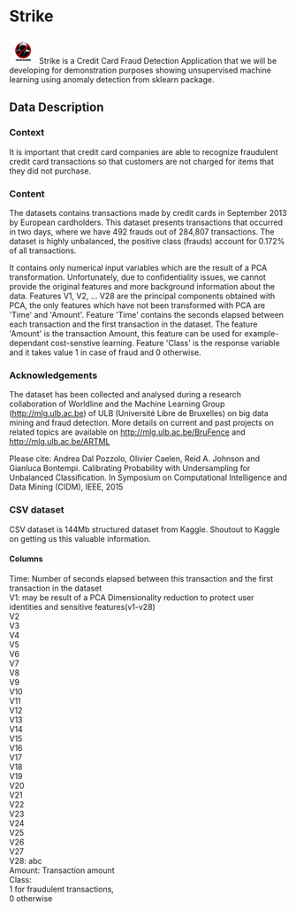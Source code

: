 # Strike
<img src="https://github.com/rtiwariops/Strike/blob/master/image/fraud_detection.jpg" width="50" height="50">
Strike is a Credit Card Fraud Detection Application that we will be developing for demonstration purposes showing unsupervised machine learning using anomaly detection from  sklearn package.

## Data Description
### Context
It is important that credit card companies are able to recognize fraudulent credit card transactions so that customers are not charged for items that they did not purchase.

### Content
The datasets contains transactions made by credit cards in September 2013 by European cardholders. This dataset presents transactions that occurred in two days, where we have 492 frauds out of 284,807 transactions. The dataset is highly unbalanced, the positive class (frauds) account for 0.172% of all transactions.

It contains only numerical input variables which are the result of a PCA transformation. Unfortunately, due to confidentiality issues, we cannot provide the original features and more background information about the data. Features V1, V2, ... V28 are the principal components obtained with PCA, the only features which have not been transformed with PCA are 'Time' and 'Amount'. Feature 'Time' contains the seconds elapsed between each transaction and the first transaction in the dataset. The feature 'Amount' is the transaction Amount, this feature can be used for example-dependant cost-senstive learning. Feature 'Class' is the response variable and it takes value 1 in case of fraud and 0 otherwise.

### Acknowledgements
The dataset has been collected and analysed during a research collaboration of Worldline and the Machine Learning Group (http://mlg.ulb.ac.be) of ULB (Université Libre de Bruxelles) on big data mining and fraud detection. More details on current and past projects on related topics are available on http://mlg.ulb.ac.be/BruFence and http://mlg.ulb.ac.be/ARTML

Please cite: Andrea Dal Pozzolo, Olivier Caelen, Reid A. Johnson and Gianluca Bontempi. Calibrating Probability with Undersampling for Unbalanced Classification. In Symposium on Computational Intelligence and Data Mining (CIDM), IEEE, 2015

### CSV dataset
CSV dataset is 144Mb structured dataset from Kaggle. Shoutout to Kaggle on getting us this valuable information.
#### Columns
Time: Number of seconds elapsed between this transaction and the first transaction in the dataset<br />
V1: may be result of a PCA Dimensionality reduction to protect user identities and sensitive features(v1-v28)<br />
V2<br />
V3<br />
V4<br />
V5<br />
V6<br />
V7<br />
V8<br />
V9<br />
V10<br />
V11<br />
V12<br />
V13<br />
V14<br />
V15<br />
V16<br />
V17<br />
V18<br />
V19<br />
V20<br />
V21<br />
V22<br />
V23<br />
V24<br />
V25<br />
V26<br />
V27<br />
V28: abc<br />
Amount: Transaction amount<br />
Class:<br />
  1 for fraudulent transactions,<br />
  0 otherwise<br />
